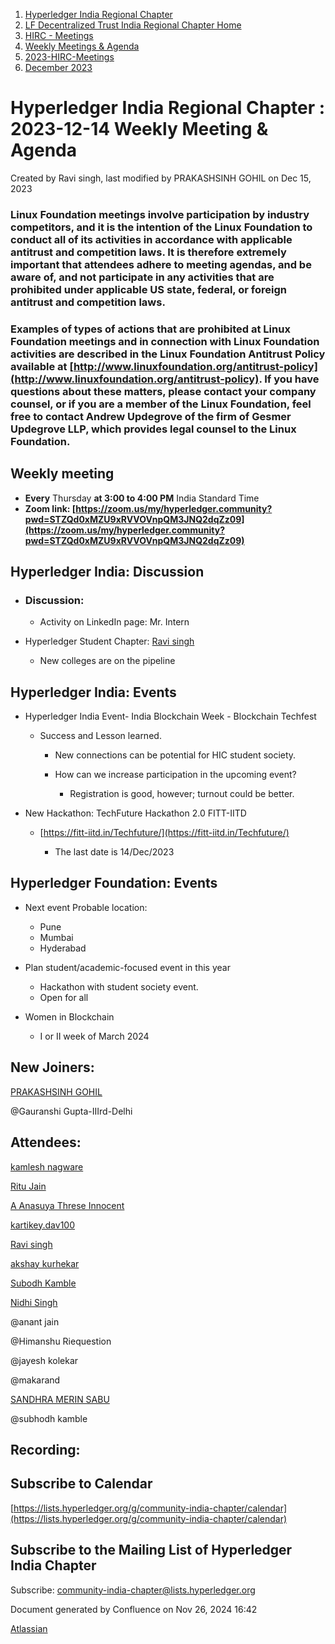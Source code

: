 1. [Hyperledger India Regional Chapter](index.html)
2. [LF Decentralized Trust India Regional Chapter Home](LF-Decentralized-Trust-India-Regional-Chapter-Home_19169282.html)
3. [HIRC - Meetings](HIRC---Meetings_19169350.html)
4. [Weekly Meetings &amp; Agenda](19169352.html)
5. [2023-HIRC-Meetings](2023-HIRC-Meetings_19170487.html)
6. [December 2023](December-2023_19171410.html)

# Hyperledger India Regional Chapter : 2023-12-14 Weekly Meeting &amp; Agenda

Created by Ravi singh, last modified by PRAKASHSINH GOHIL on Dec 15, 2023

### **Linux Foundation meetings involve participation by industry competitors, and it is the intention of the Linux Foundation to conduct all of its activities in accordance with applicable antitrust and competition laws. It is therefore extremely important that attendees adhere to meeting agendas, and be aware of, and not participate in any activities that are prohibited under applicable US state, federal, or foreign antitrust and competition laws.**

### **Examples of types of actions that are prohibited at Linux Foundation meetings and in connection with Linux Foundation activities are described in the Linux Foundation Antitrust Policy available at [http://www.linuxfoundation.org/antitrust-policy](http://www.linuxfoundation.org/antitrust-policy). If you have questions about these matters, please contact your company counsel, or if you are a member of the Linux Foundation, feel free to contact Andrew Updegrove of the firm of Gesmer Updegrove LLP, which provides legal counsel to the Linux Foundation.**

## **Weekly meeting**

- **Every** Thursday **at 3:00 to 4:00 PM** India Standard Time
- **Zoom link: [https://zoom.us/my/hyperledger.community?pwd=STZQd0xMZU9xRVVOVnpQM3JNQ2dqZz09](https://zoom.us/my/hyperledger.community?pwd=STZQd0xMZU9xRVVOVnpQM3JNQ2dqZz09)**

## **Hyperledger India: Discussion**

- ### Discussion:
  
  - Activity on LinkedIn page: Mr. Intern
- Hyperledger Student Chapter: [Ravi singh](https://lf-hyperledger.atlassian.net/wiki/people/6207b125f5d29a0068fd3a32?ref=confluence) 
  
  - New colleges are on the pipeline

## **Hyperledger India: Events**

- Hyperledger India Event- India Blockchain Week - Blockchain Techfest
  
  - Success and Lesson learned.
    
    - New connections can be potential for HIC student society.
    - How can we increase participation in the upcoming event?
      
      - Registration is good, however; turnout could be better.
- New Hackathon: TechFuture Hackathon 2.0 FITT-IITD
  
  - [https://fitt-iitd.in/Techfuture/](https://fitt-iitd.in/Techfuture/)
    
    - The last date is 14/Dec/2023

## **Hyperledger Foundation: Events**

- Next event Probable location:
  
  - Pune
  - Mumbai
  - Hyderabad
- Plan student/academic-focused event in this year
  
  - Hackathon with student society event.
  - Open for all
- Women in Blockchain
  
  - I or II week of March 2024

## New Joiners:

[PRAKASHSINH GOHIL](https://lf-hyperledger.atlassian.net/wiki/people/712020:dcd748ee-6712-4f12-914d-0e533602b6d1?ref=confluence)

@Gauranshi Gupta-IIIrd-Delhi

## Attendees:

[kamlesh nagware](https://lf-hyperledger.atlassian.net/wiki/people/557058:8e1fc425-f938-4b39-ad13-9cd8b0ddde52?ref=confluence) 

[Ritu Jain](https://lf-hyperledger.atlassian.net/wiki/people/557058:5c9c59c5-fd5d-49e5-9535-364abb623584?ref=confluence) 

[A Anasuya Threse Innocent](https://lf-hyperledger.atlassian.net/wiki/people/712020:661aa2f0-0e5a-4e8d-b57b-de10204ea99b?ref=confluence) 

[kartikey.dav100](https://lf-hyperledger.atlassian.net/wiki/people/5d5fd1d08de8420ca06d3048?ref=confluence) 

[Ravi singh](https://lf-hyperledger.atlassian.net/wiki/people/6207b125f5d29a0068fd3a32?ref=confluence) 

[akshay kurhekar](https://lf-hyperledger.atlassian.net/wiki/people/5dab3a4f79330a0c3582c691?ref=confluence) 

[Subodh Kamble](https://lf-hyperledger.atlassian.net/wiki/people/712020:91ddf1a1-cd00-4392-a97c-d8e9bd8d5e9e?ref=confluence) 

[Nidhi Singh](https://lf-hyperledger.atlassian.net/wiki/people/712020:0f4b10ea-b6e4-43be-8d68-0fbeb9d94639?ref=confluence) 

@anant jain

@Himanshu Riequestion

@jayesh kolekar

@makarand

[SANDHRA MERIN SABU](https://lf-hyperledger.atlassian.net/wiki/people/712020:25436169-9a45-4411-ac24-c2aa66ebf18b?ref=confluence) 

@subhodh kamble

## Recording:

## Subscribe to Calendar

[https://lists.hyperledger.org/g/community-india-chapter/calendar](https://lists.hyperledger.org/g/community-india-chapter/calendar)

## Subscribe to the Mailing List of Hyperledger India Chapter

Subscribe: [community-india-chapter@lists.hyperledger.org](mailto:community-india-chapter@lists.hyperledger.org)

Document generated by Confluence on Nov 26, 2024 16:42

[Atlassian](http://www.atlassian.com/)
